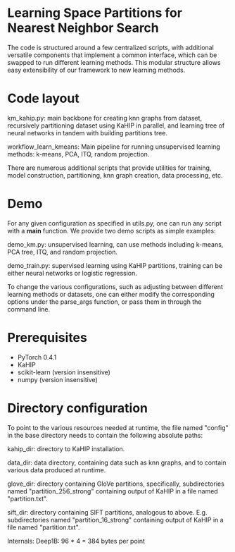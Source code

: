 
# Learning Space Partitions for Nearest Neighbor Search #

The code is structured around a few centralized scripts, with additional versatile components that implement a common interface, which can be swapped to run different learning methods. This modular structure allows easy extensibility of our framework to new learning methods.

# Code layout #


km_kahip.py: main backbone for creating knn graphs from dataset, recursively partitioning dataset using KaHIP in parallel, and learning tree of neural networks in tandem with building partitions tree.

workflow_learn_kmeans: Main pipeline for running unsupervised learning methods: k-means, PCA, ITQ, random projection.

There are numerous additional scripts that provide utilities for training, model construction, partitioning, knn graph creation, data processing, etc.

# Demo #

For any given configuration as specified in utils.py, one can run any script with a __main__ function. We provide two demo scripts as simple examples:

demo_km.py: unsupervised learning, can use methods including k-means, PCA tree, ITQ, and random projection.

demo_train.py: supervised learning using KaHIP partitions, training can be either neural networks or logistic regression.

To change the various configurations, such as adjusting between different learning methods or datasets, one can either modify the corresponding options under the parse_args function, or pass them in through the command line.

# Prerequisites #

* PyTorch 0.4.1 
* KaHIP
* scikit-learn (version insensitive)
* numpy (version insensitive)

# Directory configuration #

To point to the various resources needed at runtime, the file named "config" in the base directory needs to contain the following absolute paths:

kahip_dir: directory to KaHIP installation.

data_dir: data directory, containing data such as knn graphs, and to contain various data produced at runtime.

glove_dir: directory containing GloVe partitions, specifically, subdirectories named "partition_256_strong" containing output of KaHIP in a file named "partition.txt".

sift_dir: directory containing SIFT partitions, analogous to above. E.g. subdirectories named "partition_16_strong" containing output of KaHIP in a file named "partition.txt".

Internals:
Deep1B: 96 * 4 = 384 bytes per point